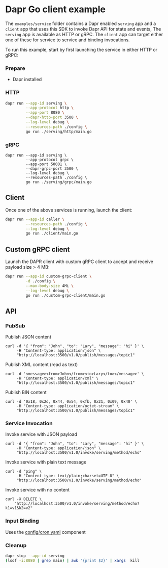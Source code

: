 # Dapr Go client example

The `examples/service` folder contains a Dapr enabled `serving` app and a `client` app that uses this SDK to invoke Dapr API for state and events, The `serving` app is available as HTTP or gRPC. The `client` app can target either one of these for service to service and binding invocations.

To run this example, start by first launching the service in either HTTP or gRPC:

### Prepare

- Dapr installed

### HTTP

<!-- STEP
name: Run Subscriber Server
output_match_mode: substring
expected_stdout_lines:
  - "ContentType:text/plain, Verb:POST, QueryString:, hellow"
background: true
sleep: 15
timeout_seconds: 60
-->

```bash
dapr run --app-id serving \
         --app-protocol http \
         --app-port 8080 \
         --dapr-http-port 3500 \
         --log-level debug \
         --resources-path ./config \
         go run ./serving/http/main.go
```

<!-- END_STEP -->

### gRPC

```
dapr run --app-id serving \
         --app-protocol grpc \
         --app-port 50001 \
         --dapr-grpc-port 3500 \
         --log-level debug \
         --resources-path ./config \
         go run ./serving/grpc/main.go
```

## Client

Once one of the above services is running, launch the client:

<!-- STEP
name: Run publisher
expected_stdout_lines:
  - '== APP == data published'
  - '== APP == saving data: { "message": "hello" }'
  - '== APP == data saved'
  - '== APP == data retrieved [key:key1 etag:1]: { "message": "hello" }'
  - '== APP == data item saved'
  - '== APP == data deleted'
  - '== APP == service method invoked, response: hellow'
  - '== APP == output binding invoked'
background: true
sleep: 15
timeout_seconds: 60
-->

```bash
dapr run --app-id caller \
         --resources-path ./config \
         --log-level debug \
         go run ./client/main.go
```

<!-- END_STEP -->

## Custom gRPC client

Launch the DAPR client with custom gRPC client to accept and receive payload size > 4 MB:

<!-- STEP
output_match_mode: substring
expected_stdout_lines:
  - '== APP == Writing large data blob'
  - '== APP == Saved the large data blob'
  - '== APP == Writing to statestore took'
  - '== APP == Reading from statestore took'
  - '== APP == Deleting key from statestore took'
  - '== APP == DONE (CTRL+C to Exit)'
-->

```bash
dapr run --app-id custom-grpc-client \
		 -d ./config \
		 --max-body-size 4Mi \
		 --log-level debug \
		 go run ./custom-grpc-client/main.go
```

<!-- END_STEP -->

## API

### PubSub

Publish JSON content

```shell
curl -d '{ "from": "John", "to": "Lary", "message": "hi" }' \
     -H "Content-type: application/json" \
     "http://localhost:3500/v1.0/publish/messages/topic1"
```

Publish XML content (read as text)

```shell
curl -d '<message><from>John</from><to>Lary</to></message>' \
     -H "Content-type: application/xml" \
     "http://localhost:3500/v1.0/publish/messages/topic1"
```

Publish BIN content

```shell
curl -d '0x18, 0x2d, 0x44, 0x54, 0xfb, 0x21, 0x09, 0x40' \
     -H "Content-type: application/octet-stream" \
     "http://localhost:3500/v1.0/publish/messages/topic1"
```

### Service Invocation

Invoke service with JSON payload

```shell
curl -d '{ "from": "John", "to": "Lary", "message": "hi" }' \
     -H "Content-type: application/json" \
     "http://localhost:3500/v1.0/invoke/serving/method/echo"
```

Invoke service with plain text message

```shell
curl -d "ping" \
     -H "Content-type: text/plain;charset=UTF-8" \
     "http://localhost:3500/v1.0/invoke/serving/method/echo"
```

Invoke service with no content

```shell
curl -X DELETE \
    "http://localhost:3500/v1.0/invoke/serving/method/echo?k1=v1&k2=v2"
```

### Input Binding

Uses the [config/cron.yaml](config/cron.yaml) component

### Cleanup

```bash
dapr stop --app-id serving
(lsof -i:8080 | grep main) | awk '{print $2}' | xargs  kill
```
